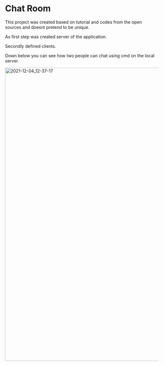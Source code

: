 # Chat Room
This project was created based on tutorial and codes from the open sources and doesnt pretend to be unique. 

As first step was created server of the application.

Secondly defined clients. 

Down below you can see how two people can chat using cmd on the local server. 

<img width="960" alt="2021-12-04_12-37-17" src="https://user-images.githubusercontent.com/76444962/144708407-ebf2bc4c-a701-497e-b94e-72ba938c9442.png">
